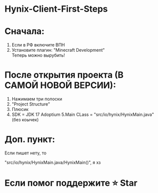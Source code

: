 # Hynix-Client-First-Steps

# Cначала:
1. Если в РФ включите ВПН
2. Установите плагин: "Minecraft Development"<br>Теперь можно вырубить!

# После открытия проекта (В САМОЙ НОВОЙ ВЕРСИИ):
1. Нажимаем три полоски
2. "Project Structure"
3. Плюсик
4. SDK = JDK 17 Adoptium
5.Main CLass = "src/io/hynix/HynixMain.java" (без коычек)

# Доп. пункт:
Если пишет нету, то

"src/io/hynix/HynixMain.java/HynixMain()", я хз




# Если помог поддержите ⭐ Star
